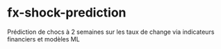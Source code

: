 # fx-shock-prediction
Prédiction de chocs à 2 semaines sur les taux de change via indicateurs financiers et modèles ML
